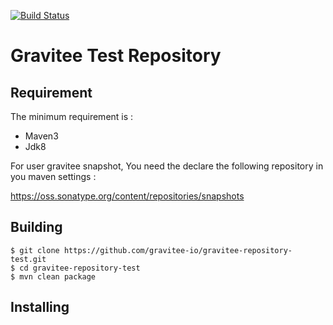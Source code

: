 [![Build Status](http://build.gravitee.io/jenkins/buildStatus/icon?job=gravitee-repository-test)](http://build.gravitee.io/jenkins/view/Tous/job/gravitee-repository-test/)

# Gravitee Test Repository



## Requirement

The minimum requirement is :
 * Maven3 
 * Jdk8

For user gravitee snapshot, You need the declare the following repository in you maven settings :

https://oss.sonatype.org/content/repositories/snapshots


## Building

```
$ git clone https://github.com/gravitee-io/gravitee-repository-test.git
$ cd gravitee-repository-test
$ mvn clean package
```

## Installing
